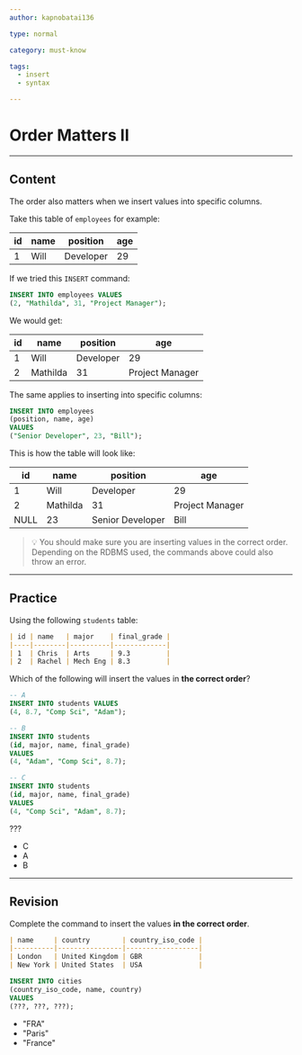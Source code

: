 ```yaml
---
author: kapnobatai136

type: normal

category: must-know

tags:
  - insert
  - syntax

---
```


# Order Matters II

---

## Content

The order also matters when we insert values into specific columns.

Take this table of `employees` for example:

| id | name | position  | age |
|----|------|-----------|-----|
| 1  | Will | Developer | 29  |

If we tried this `INSERT` command:

```sql
INSERT INTO employees VALUES
(2, "Mathilda", 31, "Project Manager");
```

We would get:

| id | name     | position  | age             |
|----|----------|-----------|-----------------|
| 1  | Will     | Developer | 29              |
| 2  | Mathilda | 31        | Project Manager |

The same applies to inserting into specific columns:

```sql
INSERT INTO employees
(position, name, age)
VALUES
("Senior Developer", 23, "Bill");
```

This is how the table will look like:

| id   | name     | position         | age             |
|------|----------|------------------|-----------------|
| 1    | Will     | Developer        | 29              |
| 2    | Mathilda | 31               | Project Manager |
| NULL | 23       | Senior Developer | Bill            |

> 💡 You should make sure you are inserting values in the correct order. Depending on the RDBMS used, the commands above could also throw an error.

---

## Practice

Using the following `students` table:

```md
| id | name   | major    | final_grade |
|----|--------|----------|-------------|
| 1  | Chris  | Arts     | 9.3         |
| 2  | Rachel | Mech Eng | 8.3         |
```

Which of the following will insert the values in **the correct order**?

```sql
-- A
INSERT INTO students VALUES
(4, 8.7, "Comp Sci", "Adam");

-- B
INSERT INTO students
(id, major, name, final_grade)
VALUES
(4, "Adam", "Comp Sci", 8.7);

-- C
INSERT INTO students
(id, major, name, final_grade)
VALUES
(4, "Comp Sci", "Adam", 8.7);
```

???

- C
- A
- B

---

## Revision

Complete the command to insert the values **in the correct order**.

```md
| name     | country        | country_iso_code |
|----------|----------------|------------------|
| London   | United Kingdom | GBR              |
| New York | United States  | USA              |
```

```sql
INSERT INTO cities
(country_iso_code, name, country)
VALUES
(???, ???, ???);
```

- "FRA"
- "Paris"
- "France"